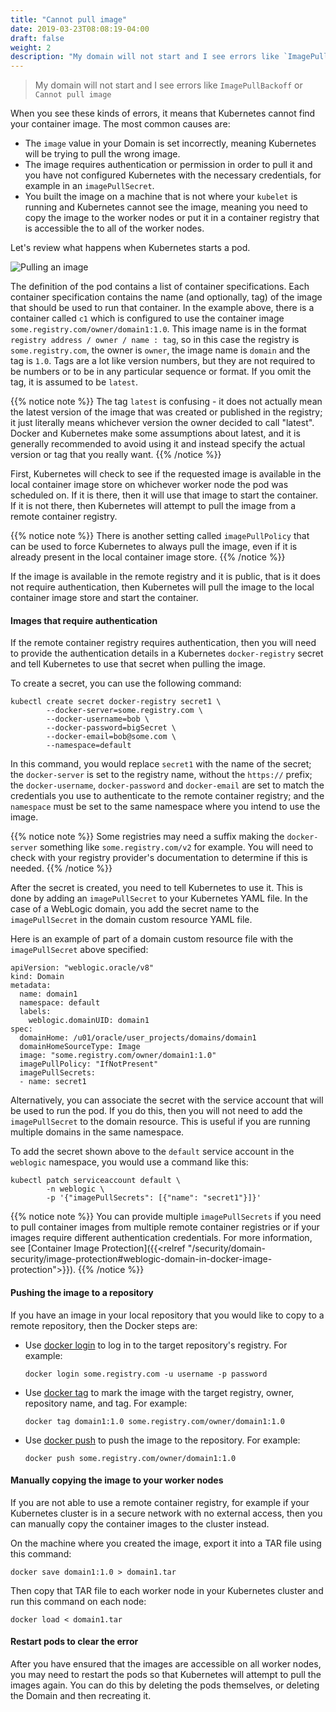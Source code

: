 ```yaml
---
title: "Cannot pull image"
date: 2019-03-23T08:08:19-04:00
draft: false
weight: 2
description: "My domain will not start and I see errors like `ImagePullBackoff` or `Cannot pull image`."
---
```


> My domain will not start and I see errors like `ImagePullBackoff` or `Cannot pull image`

When you see these kinds of errors, it means that Kubernetes cannot find your container image.
The most common causes are:

* The `image` value in your Domain is set incorrectly, meaning Kubernetes will be
  trying to pull the wrong image.
* The image requires authentication or permission in order to pull it and you have not
  configured Kubernetes with the necessary credentials, for example in an `imagePullSecret`.
* You built the image on a machine that is not where your `kubelet` is running and Kubernetes
  cannot see the image, meaning you need to copy the image to the worker nodes or put it in
  a container registry that is accessible the to all of the worker nodes.

Let's review what happens when Kubernetes starts a pod.

![Pulling an image](/weblogic-kubernetes-operator/images/image-pull.png)

The definition of the pod contains a list of container specifications.  Each container
specification contains the name (and optionally, tag) of the image that should be used
to run that container.  In the example above, there is a container called `c1` which is
configured to use the container image `some.registry.com/owner/domain1:1.0`.  This image
name is in the format `registry address / owner / name : tag`, so in this case the
registry is `some.registry.com`, the owner is `owner`, the image name is `domain`
and the tag is `1.0`.  Tags are a lot like version numbers, but they are not required
to be numbers or to be in any particular sequence or format.  If you omit the tag, it
is assumed to be `latest`.

{{% notice note %}}
The tag `latest` is confusing - it does not actually mean the latest version of
the image that was created or published in the registry; it just literally means
whichever version the owner decided to call "latest".  Docker and Kubernetes make
some assumptions about latest, and it is generally recommended to avoid using it and instead
specify the actual version or tag that you really want.
{{% /notice %}}

First, Kubernetes will check to see if the requested image is available in the local
container image store on whichever worker node the pod was scheduled on.  If it is there,
then it will use that image to start the container.  If it is not there, then Kubernetes
will attempt to pull the image from a remote container registry.

{{% notice note %}}
There is another setting called `imagePullPolicy` that can be used to force Kubernetes
to always pull the image, even if it is already present in the local container image
store.
{{% /notice %}}

If the image is available in the remote registry and it is public, that is it does not
require authentication, then Kubernetes will pull the image to the local container image
store and start the container.

#### Images that require authentication

If the remote container registry requires authentication, then you will need to provide
the authentication details in a Kubernetes `docker-registry` secret and tell Kubernetes
to use that secret when pulling the image.

To create a secret, you can use the following command:

```
kubectl create secret docker-registry secret1 \
        --docker-server=some.registry.com \
        --docker-username=bob \
        --docker-password=bigSecret \
        --docker-email=bob@some.com \
        --namespace=default
```

In this command, you would replace `secret1` with the name of the secret; the `docker-server`
is set to the registry name, without the `https://` prefix; the `docker-username`, `docker-password`
and `docker-email` are set to match the credentials you use to authenticate to the remote
container registry; and the `namespace` must be set to the same namespace where you intend to
use the image.

{{% notice note %}}
Some registries may need a suffix making the `docker-server` something like `some.registry.com/v2`
for example.  You will need to check with your registry provider's documentation to determine if this is needed.
{{% /notice %}}

After the secret is created, you need to tell Kubernetes to use it.  This is done by adding
an `imagePullSecret` to your Kubernetes YAML file.  In the case of a WebLogic domain, you
add the secret name to the `imagePullSecret` in the domain custom resource YAML file.  

Here is an example of part of a domain custom resource file with the `imagePullSecret` above
specified:

```
apiVersion: "weblogic.oracle/v8"
kind: Domain
metadata:
  name: domain1
  namespace: default
  labels:
    weblogic.domainUID: domain1
spec:
  domainHome: /u01/oracle/user_projects/domains/domain1
  domainHomeSourceType: Image
  image: "some.registry.com/owner/domain1:1.0"
  imagePullPolicy: "IfNotPresent"
  imagePullSecrets:
  - name: secret1
```

Alternatively, you can associate the secret with the service account that will be used to run
the pod.  If you do this, then you will not need to add the `imagePullSecret` to the domain
resource.  This is useful if you are running multiple domains in the same namespace.

To add the secret shown above to the `default` service account in the `weblogic` namespace, you
would use a command like this:

```
kubectl patch serviceaccount default \
        -n weblogic \
        -p '{"imagePullSecrets": [{"name": "secret1"}]}'
```

{{% notice note %}}
You can provide multiple `imagePullSecrets` if you need to pull container images from multiple
remote container registries or if your images require different authentication credentials.
For more information, see [Container Image Protection]({{<relref "/security/domain-security/image-protection#weblogic-domain-in-docker-image-protection">}}).
{{% /notice %}}

#### Pushing the image to a repository

If you have an image in your local repository that you would like to copy to
a remote repository, then the Docker steps are:

- Use [docker login](https://docs.docker.com/engine/reference/commandline/login/)
  to log in to the target repository's registry. For example:
  ```
  docker login some.registry.com -u username -p password
  ```
- Use [docker tag](https://docs.docker.com/engine/reference/commandline/tag/)
  to mark the image with the target registry, owner, repository name, and tag.
  For example:
  ```
  docker tag domain1:1.0 some.registry.com/owner/domain1:1.0
  ```
- Use [docker push](https://docs.docker.com/engine/reference/commandline/push/)
  to push the image to the repository. For example:
  ```
  docker push some.registry.com/owner/domain1:1.0
  ```

#### Manually copying the image to your worker nodes

If you are not able to use a remote container registry, for example if your Kubernetes cluster is
in a secure network with no external access, then you can manually copy the container images to the
cluster instead.

On the machine where you created the image, export it into a TAR file using this command:

```
docker save domain1:1.0 > domain1.tar
```

Then copy that TAR file to each worker node in your Kubernetes cluster and run this command
on each node:

```
docker load < domain1.tar
```

#### Restart pods to clear the error

After you have ensured that the images are accessible on all worker nodes, you may need to restart
the pods so that Kubernetes will attempt to pull the images again.   You can do this by
deleting the pods themselves, or deleting the Domain and then recreating it.
